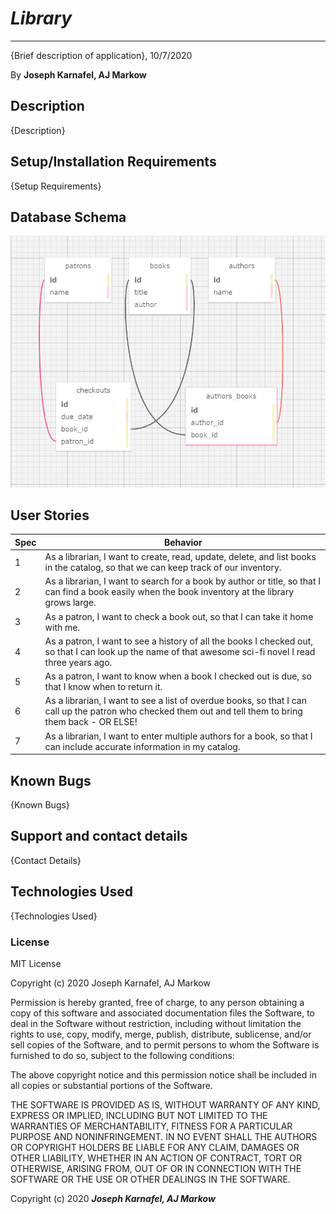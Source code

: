 # *Library*
* * *
{Brief description of application}, 10/7/2020

By **Joseph Karnafel, AJ Markow**


## Description

{Description}

## Setup/Installation Requirements

{Setup Requirements}

## Database Schema

<img src="./public/images/schema.png"></img>

## User Stories

| Spec     | Behavior | 
| -------- | -------- | 
| 1 | As a librarian, I want to create, read, update, delete, and list books in the catalog, so that we can keep track of our inventory. | 
| 2 | As a librarian, I want to search for a book by author or title, so that I can find a book easily when the book inventory at the library grows large. |
| 3 | As a patron, I want to check a book out, so that I can take it home with me. |
| 4 | As a patron, I want to see a history of all the books I checked out, so that I can look up the name of that awesome sci-fi novel I read three years ago. |
| 5 | As a patron, I want to know when a book I checked out is due, so that I know when to return it. |
| 6 | As a librarian, I want to see a list of overdue books, so that I can call up the patron who checked them out and tell them to bring them back - OR ELSE! |
| 7 | As a librarian, I want to enter multiple authors for a book, so that I can include accurate information in my catalog. |

## Known Bugs

{Known Bugs}

## Support and contact details

{Contact Details}

## Technologies Used

{Technologies Used}

### License

MIT License

Copyright (c) 2020 Joseph Karnafel, AJ Markow

Permission is hereby granted, free of charge, to any person obtaining a copy
of this software and associated documentation files the Software, to deal
in the Software without restriction, including without limitation the rights
to use, copy, modify, merge, publish, distribute, sublicense, and/or sell
copies of the Software, and to permit persons to whom the Software is
furnished to do so, subject to the following conditions:

The above copyright notice and this permission notice shall be included in all
copies or substantial portions of the Software.

THE SOFTWARE IS PROVIDED AS IS, WITHOUT WARRANTY OF ANY KIND, EXPRESS OR
IMPLIED, INCLUDING BUT NOT LIMITED TO THE WARRANTIES OF MERCHANTABILITY,
FITNESS FOR A PARTICULAR PURPOSE AND NONINFRINGEMENT. IN NO EVENT SHALL THE
AUTHORS OR COPYRIGHT HOLDERS BE LIABLE FOR ANY CLAIM, DAMAGES OR OTHER
LIABILITY, WHETHER IN AN ACTION OF CONTRACT, TORT OR OTHERWISE, ARISING FROM,
OUT OF OR IN CONNECTION WITH THE SOFTWARE OR THE USE OR OTHER DEALINGS IN THE
SOFTWARE.

Copyright (c) 2020 ***Joseph Karnafel, AJ Markow***
